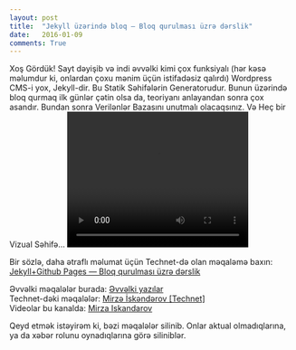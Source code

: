 ```yaml
---
layout: post
title:  "Jekyll üzərində bloq — Bloq qurulması üzrə dərslik"
date:   2016-01-09
comments: True
---
```


<p class="intro"><span class="dropcap">X</span>oş Gördük! Sayt dəyişib və indi əvvəlki kimi çox funksiyalı (hər kəsə məlumdur ki, onlardan çoxu mənim üçün istifadəsiz qalırdı) Wordpress CMS-i yox, Jekyll-dir. Bu Statik Səhifələrin Generatorudur. Bunun üzərində bloq qurmaq ilk günlər çətin olsa da, teoriyanı anlayandan sonra çox asandır. Bundan sonra Verilənlər Bazasını unutmalı olacaqsınız. Və Heç bir Vizual Səhifə...

<video width="320" height="240" controls>
  <source src="http://ducit.net/video/neyroplastiklik.mp4" type="video/mp4">
Your browser does not support the video tag.
</video>

Bir sözlə, daha ətraflı məlumat üçün Technet-də olan məqaləmə baxın: <a href=" http://www.technet.az/2016/01/09/jekyll-blog-on-github-pages">Jekyll+Github Pages — Bloq qurulması üzrə dərslik</a>  

Əvvəlki məqalələr burada: <a href="http://iskandarov.github.io/blog/oldposts/">Əvvəlki yazılar</a>  
Technet-dəki məqalələr: <a href="http://www.technet.az/user/mirze">Mirzə İskəndərov [Technet]</a>  
Videolar bu kanalda: <a href="https://www.youtube.com/mirzaiskandarov">Mirza Iskandarov</a>

Qeyd etmək istəyirəm ki, bəzi məqalələr silinib. Onlar aktual olmadıqlarına, ya da xəbər rolunu oynadıqlarına görə siliniblər.
